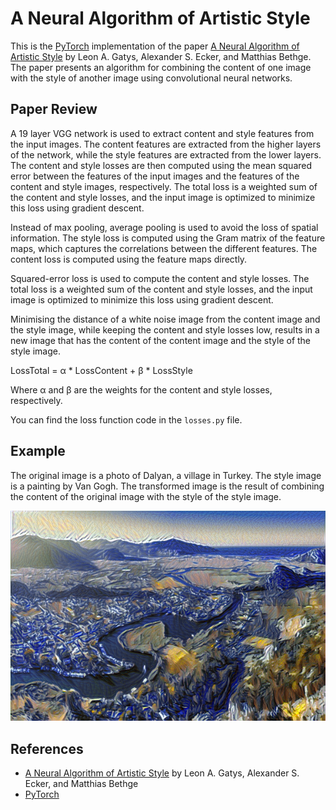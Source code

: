 # A Neural Algorithm of Artistic Style

This is the [PyTorch](https://pytorch.org/) implementation of the paper [A Neural Algorithm of Artistic Style](https://arxiv.org/abs/1508.06576) by Leon A. Gatys, Alexander S. Ecker, and Matthias Bethge. The paper presents an algorithm for combining the content of one image with the style of another image using convolutional neural networks.

## Paper Review 

A 19 layer VGG network is used to extract content and style features from the input images. The content features are extracted from the higher layers of the network, while the style features are extracted from the lower layers. The content and style losses are then computed using the mean squared error between the features of the input images and the features of the content and style images, respectively. The total loss is a weighted sum of the content and style losses, and the input image is optimized to minimize this loss using gradient descent.

Instead of max pooling, average pooling is used to avoid the loss of spatial information. The style loss is computed using the Gram matrix of the feature maps, which captures the correlations between the different features. The content loss is computed using the feature maps directly.

Squared-error loss is used to compute the content and style losses. The total loss is a weighted sum of the content and style losses, and the input image is optimized to minimize this loss using gradient descent.

Minimising the distance of a white noise image from the content image and the style image, while keeping the content and style losses low, results in a new image that has the content of the content image and the style of the style image.

LossTotal = α * LossContent + β * LossStyle

Where α and β are the weights for the content and style losses, respectively.

You can find the loss function code in the `losses.py` file. 

## Example

The original image is a photo of Dalyan, a village in Turkey. The style image is a painting by Van Gogh. The transformed image is the result of combining the content of the original image with the style of the style image.

![Dalyan + Van Gogh](images/transferred/image_3000.png)

## References

- [A Neural Algorithm of Artistic Style](https://arxiv.org/abs/1508.06576) by Leon A. Gatys, Alexander S. Ecker, and Matthias Bethge
- [PyTorch](https://pytorch.org/)
